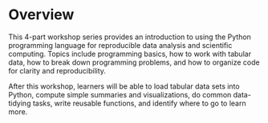 # Overview

This 4-part workshop series provides an introduction to using the Python
programming language for reproducible data analysis and scientific computing.
Topics include programming basics, how to work with tabular data, how to break
down programming problems, and how to organize code for clarity and
reproducibility.

After this workshop, learners will be able to load tabular data sets into
Python, compute simple summaries and visualizations, do common data-tidying
tasks, write reusable functions, and identify where to go to learn more.
